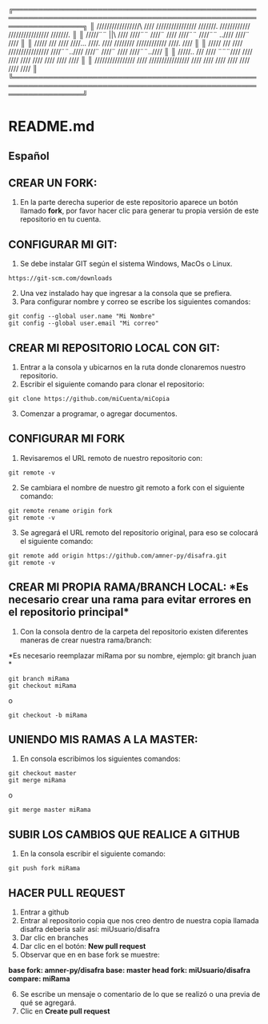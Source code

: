 ╔══════════════════════════════════════════════════════════════════════════════════════════════════════════════════╗
║ /////////////////\     ////   ////////////////       ///////.    ////////////   ////////////////       ///////.  ║
║   /////¨¨       ||\    ////   ////¨¨                ////¨ ////   ////¨¨         ////¨¨   ..////       ////¨ //// ║
║    /////        ///    ////   ////...              ////.  ////   ////////       ////////////         ////.  //// ║
║     /////      ///     ////   ////////////////    ////¨¨..////   ////¨          ////¨    ////       ////¨¨..//// ║
║    /////..    ///      ////            ¨¨¨////   ////     ////   ////           ////      ////     ////     //// ║
║ ////////////////       ////   ////////////////  ////      ////   ////           ////        ////  ////      //// ║
╚══════════════════════════════════════════════════════════════════════════════════════════════════════════════════╝

# README.md

## Español

## CREAR UN FORK:

1. En la parte derecha superior de este repositorio aparece un botón llamado **fork**, por favor hacer clic para generar tu propia
 versión de este repositorio en tu cuenta.

## CONFIGURAR MI GIT:

1. Se debe instalar GIT según el sistema Windows, MacOs o Linux.
```
https://git-scm.com/downloads
```
2. Una vez instalado hay que ingresar a la consola que se prefiera.
3. Para configurar nombre y correo se escribe los siguientes comandos:
```
git config --global user.name "Mi Nombre"
git config --global user.email "Mi correo"
```

## CREAR MI REPOSITORIO LOCAL CON GIT:

1. Entrar a la consola y ubicarnos en la ruta donde clonaremos nuestro repositorio.
2. Escribir el siguiente comando para clonar el repositorio:

```
git clone https://github.com/miCuenta/miCopia
```
3. Comenzar a programar, o agregar documentos.

## CONFIGURAR MI FORK

1. Revisaremos el URL remoto de nuestro repositorio con:

```
git remote -v
```

2. Se cambiara el nombre de nuestro git remoto a fork con el siguiente comando:

```
git remote rename origin fork
git remote -v
```

3. Se agregará el URL remoto del repositorio original, para eso se colocará el siguiente comando:

```
git remote add origin https://github.com/amner-py/disafra.git
git remote -v
```

## CREAR MI PROPIA RAMA/BRANCH LOCAL:	\*Es necesario crear una rama para evitar errores en el repositorio principal\*

1. Con la consola dentro de la carpeta del repositorio existen diferentes maneras de crear nuestra rama/branch:

\*Es necesario reemplazar miRama por su nombre, ejemplo: git branch juan \*

```
git branch miRama
git checkout miRama
```

o

```
git checkout -b miRama
```

## UNIENDO MIS RAMAS A LA MASTER:

1. En consola escribimos los siguientes comandos:

```
git checkout master
git merge miRama
```

o

```
git merge master miRama
```

## SUBIR LOS CAMBIOS QUE REALICE A GITHUB

1. En la consola escribir el siguiente comando:

```
git push fork miRama
```

## HACER PULL REQUEST

1. Entrar a github
2. Entrar al repositorio copia que nos creo dentro de nuestra copia llamada disafra deberia salir así: miUsuario/disafra
3. Dar clic en branches
4. Dar clic en el botón: **New pull request**
5. Observar que en en base fork se muestre:

**base fork: amner-py/disafra	base: master	head fork: miUsuario/disafra	compare: miRama**

6. Se escribe un mensaje o comentario de lo que se realizó o una previa de qué se agregará.
7. Clic en **Create pull request**


